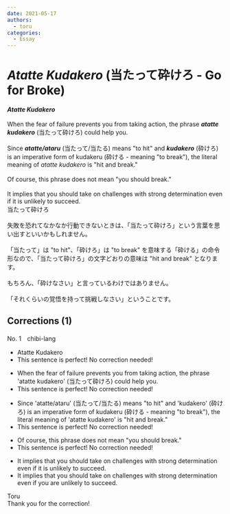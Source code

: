 ```yaml
---
date: 2021-05-17
authors:
  - toru
categories:
  - Essay
---
```


<h1 id="subject_show"><strong><em>Atatte Kudakero</strong></em> (当たって砕けろ - Go for Broke)</h1>
<div class="date" hidden>May 17, 2021 19:19</div>
<div id="post"><div id="body_show_ori">
<strong><em>Atatte Kudakero</strong></em><br/><br/>When the fear of failure prevents you from taking action, the phrase <strong><em>atatte kudakero</em></strong> (当たって砕けろ) could help you.<br/><br/>Since <strong><em>atatte/ataru</em></strong> (当たって/当たる) means "to hit" and <strong><em>kudakero</em></strong> (砕けろ) is an imperative form of kudakeru (砕ける - meaning "to break"), the literal meaning of <em>atatte kudakero</em> is "hit and break."<br/><br/>Of course, this phrase does not mean "you should break."<br/><br/>It implies that you should take on challenges with strong determination even if it is unlikely to succeed.
</div></div>

<!-- more -->

<div id="post_ja"><div id="body_show_mo">
当たって砕けろ<br/><br/>失敗を恐れてなかなか行動できないときは、「当たって砕けろ」という言葉を思い出すといいかもしれません。<br/><br/>「当たって」は "to hit"、「砕けろ」は "to break" を意味する「砕ける」の命令形なので、「当たって砕けろ」の文字どおりの意味は "hit and break" となります。<br/><br/>もちろん、「砕けなさい」と言っているわけではありません。<br/><br/>「それくらいの覚悟を持って挑戦しなさい」ということです。
</div></div>

## Corrections (1)
<div id="block"><div class="first_name"> No. 1　<span class="just_name">chibi-lang</span></div><div id="block2">
<ul class="correction_field">
<li class="incorrect">Atatte Kudakero</li>
<li class="corrected perfect">This sentence is perfect! No correction needed!</li>
</ul>
<ul class="correction_field">
<li class="incorrect">When the fear of failure prevents you from taking action, the phrase 'atatte kudakero' (当たって砕けろ) could help you.</li>
<li class="corrected perfect">This sentence is perfect! No correction needed!</li>
</ul>
<ul class="correction_field">
<li class="incorrect">Since 'atatte/ataru' (当たって/当たる) means "to hit" and 'kudakero' (砕けろ) is an imperative form of kudakeru (砕ける - meaning "to break"), the literal meaning of 'atatte kudakero' is "hit and break."</li>
<li class="corrected perfect">This sentence is perfect! No correction needed!</li>
</ul>
<ul class="correction_field">
<li class="incorrect">Of course, this phrase does not mean "you should break."</li>
<li class="corrected perfect">This sentence is perfect! No correction needed!</li>
</ul>
<ul class="correction_field">
<li class="incorrect">It implies that you should take on challenges with strong determination even if it is unlikely to succeed.</li>
<li class="corrected correct">
It implies that you should take on challenges with strong determination even if <span class="f_blue">you are</span> unlikely to succeed.
</li>
</ul>
</div><div class="name"><span class="just_name">Toru</span><br>
Thank you for the correction!
</div>
</div>
